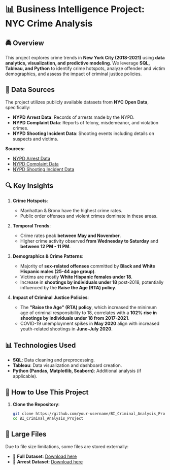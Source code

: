 # 📊 Business Intelligence Project: NYC Crime Analysis

## 🚔 Overview
This project explores crime trends in **New York City (2018-2021)** using **data analytics, visualization, and predictive modeling**. We leverage **SQL, Tableau, and Python** to identify crime hotspots, analyze offender and victim demographics, and assess the impact of criminal justice policies.

## 📂 Data Sources
The project utilizes publicly available datasets from **NYC Open Data**, specifically:
- **NYPD Arrest Data**: Records of arrests made by the NYPD.
- **NYPD Complaint Data**: Reports of felony, misdemeanor, and violation crimes.
- **NYPD Shooting Incident Data**: Shooting events including details on suspects and victims.

**Sources:**
- [NYPD Arrest Data](https://data.cityofnewyork.us/Public-Safety/NYPD-Arrests-Data-Historic-/8h9b-rp9u)
- [NYPD Complaint Data](https://data.cityofnewyork.us/Public-Safety/NYPD-Complaint-Data-Historic/qgea-i56i)
- [NYPD Shooting Incident Data](https://data.cityofnewyork.us/Public-Safety/NYPD-Shooting-Incident-Data-Historic-/833y-fsy8)

## 🔍 Key Insights
1. **Crime Hotspots**: 
   - Manhattan & Bronx have the highest crime rates.
   - Public order offenses and violent crimes dominate in these areas.
   
2. **Temporal Trends**: 
   - Crime rates peak **between May and November**.
   - Higher crime activity observed **from Wednesday to Saturday** and **between 12 PM - 11 PM**.

3. **Demographics & Crime Patterns**:
   - Majority of **sex-related offenses** committed by **Black and White Hispanic males (25-44 age group)**.
   - Victims are mostly **White Hispanic females under 18**.
   - Increase in **shootings by individuals under 18** post-2018, potentially influenced by the **Raise the Age (RTA) policy**.

4. **Impact of Criminal Justice Policies**:
   - The **"Raise the Age" (RTA) policy**, which increased the minimum age of criminal responsibility to 18, correlates with a **102% rise in shootings by individuals under 18 from 2017-2021**.
   - COVID-19 unemployment spikes in **May 2020** align with increased youth-related shootings in **June-July 2020**.

## 📊 Technologies Used
- **SQL**: Data cleaning and preprocessing.
- **Tableau**: Data visualization and dashboard creation.
- **Python (Pandas, Matplotlib, Seaborn)**: Additional analysis (if applicable).

## 🚀 How to Use This Project
1. **Clone the Repository**:
   ```sh
   git clone https://github.com/your-username/BI_Criminal_Analysis_Project.git
   cd BI_Criminal_Analysis_Project

## 🔗 Large Files
Due to file size limitations, some files are stored externally:
- 📂 **Full Dataset**: [Download here]([your-google-drive-link](https://drive.google.com/file/d/17elIXph-OqJvKNRYtozo9vMoLCoCAU4Y/view?usp=drive_link))
- 📂 **Arrest Dataset**: [Download here](https://docs.google.com/spreadsheets/d/17tZ1Eu4hxLlW3gaNVT0Gsrr4NU0hMzEy/edit?usp=drive_link&ouid=100014359676356882502&rtpof=true&sd=true)
